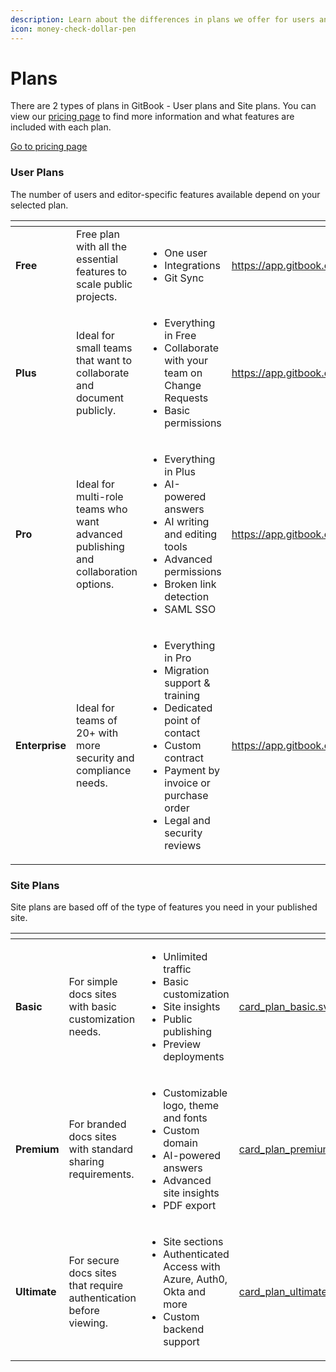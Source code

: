```yaml
---
description: Learn about the differences in plans we offer for users and sites.
icon: money-check-dollar-pen
---
```


# Plans

There are 2 types of plans in GitBook - User plans and Site plans. You can view our [pricing page](https://www.gitbook.com/pricing) to find more information and what features are included with each plan.

<a href="https://www.gitbook.com/pricing" class="button primary">Go to pricing page</a>

### User Plans

The number of users and editor-specific features available depend on your selected plan.

<table data-card-size="large" data-view="cards"><thead><tr><th></th><th></th><th></th><th data-hidden data-card-target data-type="content-ref"></th><th data-hidden data-card-cover data-type="files"></th></tr></thead><tbody><tr><td><strong>Free</strong></td><td>Free plan with all the essential features to scale public projects.</td><td><ul><li>One user</li><li>Integrations</li><li>Git Sync</li></ul></td><td><a href="https://app.gitbook.com/join">https://app.gitbook.com/join</a></td><td><a href="../../.gitbook/assets/card_plan_free.svg">card_plan_free.svg</a></td></tr><tr><td><strong>Plus</strong></td><td>Ideal for small teams that want to collaborate and document publicly.</td><td><ul><li>Everything in Free</li><li>Collaborate with your team on Change Requests</li><li>Basic permissions</li></ul></td><td><a href="https://app.gitbook.com/join">https://app.gitbook.com/join</a></td><td><a href="../../.gitbook/assets/card_plan_plus.svg">card_plan_plus.svg</a></td></tr><tr><td><strong>Pro</strong></td><td>Ideal for multi-role teams who want advanced publishing and collaboration options.</td><td><ul><li>Everything in Plus</li><li>AI-powered answers</li><li>AI writing and editing tools</li><li>Advanced permissions</li><li>Broken link detection</li><li>SAML SSO</li></ul></td><td><a href="https://app.gitbook.com/join">https://app.gitbook.com/join</a></td><td><a href="../../.gitbook/assets/card_plan_pro.svg">card_plan_pro.svg</a></td></tr><tr><td><strong>Enterprise</strong></td><td>Ideal for teams of 20+ with more security and compliance needs.</td><td><ul><li>Everything in Pro</li><li>Migration support &#x26; training</li><li>Dedicated point of contact</li><li>Custom contract</li><li>Payment by invoice or purchase order</li><li>Legal and security reviews</li></ul></td><td><a href="https://app.gitbook.com/join">https://app.gitbook.com/join</a></td><td><a href="../../.gitbook/assets/card_plan_enterprise.svg">card_plan_enterprise.svg</a></td></tr></tbody></table>

### Site Plans

Site plans are based off of the type of features you need in your published site.

<table data-view="cards"><thead><tr><th></th><th></th><th></th><th data-hidden data-card-cover data-type="files"></th></tr></thead><tbody><tr><td><strong>Basic</strong></td><td>For simple docs sites with basic customization needs.</td><td><ul><li>Unlimited traffic</li><li>Basic customization</li><li>Site insights</li><li>Public publishing</li><li>Preview deployments</li></ul></td><td><a href="../../.gitbook/assets/card_plan_basic.svg">card_plan_basic.svg</a></td></tr><tr><td><strong>Premium</strong></td><td>For branded docs sites with standard sharing requirements.</td><td><ul><li>Customizable logo, theme and fonts</li><li>Custom domain</li><li>AI-powered answers</li><li>Advanced site insights</li><li>PDF export</li></ul></td><td><a href="../../.gitbook/assets/card_plan_premium.svg">card_plan_premium.svg</a></td></tr><tr><td><strong>Ultimate</strong></td><td>For secure docs sites that require authentication before viewing.</td><td><ul><li>Site sections</li><li>Authenticated Access with Azure, Auth0, Okta and more</li><li>Custom backend support</li></ul></td><td><a href="../../.gitbook/assets/card_plan_ultimate.svg">card_plan_ultimate.svg</a></td></tr></tbody></table>
